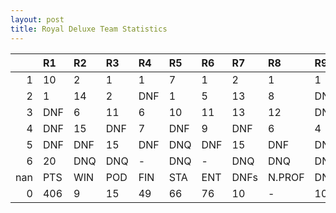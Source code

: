 ```yaml
---
layout: post 
title: Royal Deluxe Team Statistics
--- 
```


|     | R1   | R2   | R3   | R4   | R5   | R6   | R7   | R8     | R9   | R10   | R11   | R12   | Points   | Pos   |
|----:|:-----|:-----|:-----|:-----|:-----|:-----|:-----|:-------|:-----|:------|:------|:------|:---------|:------|
|   1 | 10   | 2    | 1    | 1    | 7    | 1    | 2    | 1      | 1    | 1     | 1     | 3     | 200.0    | 25.0  |
|   2 | 1    | 14   | 2    | DNF  | 1    | 5    | 13   | 8      | DNF  | 5     | 3     | 5     | 122.0    | 1.0   |
|   3 | DNF  | 6    | 11   | 6    | 10   | 11   | 13   | 12     | DNF  | DNF   | DNF   | 4     | 33.0     | 3.0   |
|   4 | DNF  | 15   | DNF  | 7    | DNF  | 9    | DNF  | 6      | 4    | 14    | 6     | 12    | 28.0     | 7.0   |
|   5 | DNF  | DNF  | 15   | DNF  | DNQ  | DNF  | 15   | DNF    | DNF  | DNQ   | DNQ   | -     | 0.0      | 8.0   |
|   6 | 20   | DNQ  | DNQ  | -    | DNQ  | -    | DNQ  | DNQ    | DNQ  | DNQ   | -     | -     | 0.0      | 20.0  |
| nan | PTS  | WIN  | POD  | FIN  | STA  | ENT  | DNFs | N.PROF | DNQ  | %FIN  | PPR   | BST   | CHA      | RNK   |
|   0 | 406  | 9    | 15   | 49   | 66   | 76   | 10   | -      | 10   | 74.2  | 5.34  | 1     | 1.0      | 6     |